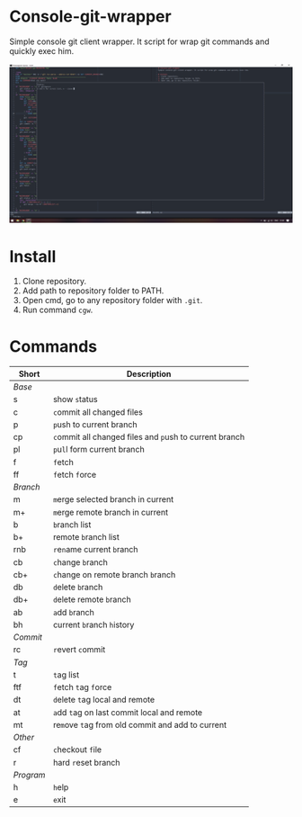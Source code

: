 # Console-git-wrapper
Simple console git client wrapper. It script for wrap git commands and quickly exec him.

![Screenshot](https://github.com/ta-tikoma/console-git-wrapper/raw/master/screenshot.png)

# Install
1. Clone repository.
2. Add path to repository folder to PATH.
3. Open cmd, go to any repository folder with `.git`.
4. Run command `cgw`.

# Commands
  
| Short     | Description |
| --- | --- |
| *Base*    | |
| s         | show `s`tatus  |
| c         | `c`ommit all changed files  |
| p         | `p`ush to current branch  |
| cp        | `c`ommit all changed files and `p`ush to current branch  |
| pl        | `p`u`l`l form current branch  |
| f         | `f`etch  |
| ff        | `f`etch `f`orce  |
| *Branch*  | |
| m         | `m`erge selected branch in current  |
| m+        | `m`erge remote branch in current  |
| b         | `b`ranch list |
| b+        |  remote `b`ranch list |
| rnb       | `r`e`n`ame current `b`ranch|
| cb        | `c`hange `b`ranch   |
| cb+       | `c`hange on remote branch `b`ranch   |
| db        | `d`elete `b`ranch  |
| db+       | `d`elete remote `b`ranch  |
| ab        | `a`dd `b`ranch  |
| bh        | current `b`ranch `h`istory|
| *Commit*  | |
| rc        | `r`evert `c`ommit  |
| *Tag*     | |
| t         | `t`ag list  |
| ftf       | `f`etch `t`ag `f`orce |
| dt        | `d`elete `t`ag  local and remote|
| at        | `a`dd `t`ag on last commit local and remote|
| mt        | re`m`ove `t`ag from old commit and add to current |
| *Other*   | |
| cf        | `c`heckout `f`ile  |
| r         | hard `r`eset branch  |
| *Program* | |
| h         | `h`elp  |
| e         | `e`xit  |
